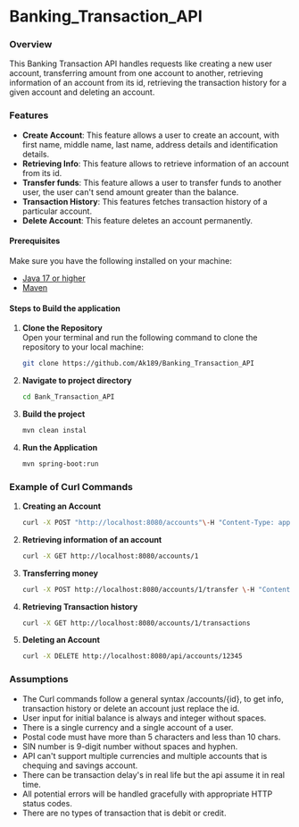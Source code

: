 # Banking_Transaction_API

### Overview

This Banking Transaction API handles requests like creating a new user account, transferring amount from one account 
to another, retrieving information of an account from its id, retrieving the transaction history for a given account and 
deleting an account.

### Features

- **Create Account**: This feature allows a user to create an account, with first name, middle name, last name, address details and identification details.
- **Retrieving Info**: This feature allows to retrieve information of an account from its id.
- **Transfer funds**: This feature allows a user to transfer funds to another user, the user can't send amount greater than the balance.
- **Transaction History**: This features fetches transaction history of a particular account.
- **Delete Account**: This feature deletes an account permanently.


#### Prerequisites
Make sure you have the following installed on your machine:
- [Java 17 or higher](https://www.oracle.com/java/technologies/javase/jdk17-archive-downloads.html)
- [Maven](https://maven.apache.org/download.cgi)

#### Steps to Build the application

1. **Clone the Repository**  
   Open your terminal and run the following command to clone the repository to your local machine:
   ```bash
   git clone https://github.com/Ak189/Banking_Transaction_API
2. **Navigate to project directory**
    ```bash
    cd Bank_Transaction_API
3. **Build the project**
    ```bash
   mvn clean instal
4. **Run the Application**
    ```bash
   mvn spring-boot:run
   
### Example of Curl Commands

1. **Creating an Account**
    ```bash
   curl -X POST "http://localhost:8080/accounts"\-H "Content-Type: application/json"\-d '{"firstName": "John","middleName": "D","lastName": "Doe","addressLine1": "123 Main St","addressLine2": "Apt 4B","city": "Saskatoon","state": "Saskatchewan","postalCode": "S7K 1N2","drivingLicense": "A1234567","sinNumber": "123456789","initialBalance": 5000.0}'
2. **Retrieving information of an account**
    ```bash
   curl -X GET http://localhost:8080/accounts/1
3. **Transferring money**
    ```bash
   curl -X POST http://localhost:8080/accounts/1/transfer \-H "Content-Type: application/json" \-d '{"toAccountId": 2, "amount": 300.00}'
4. **Retrieving Transaction history**
    ```bash
   curl -X GET http://localhost:8080/accounts/1/transactions
5. **Deleting an Account**
    ```bash
   curl -X DELETE http://localhost:8080/api/accounts/12345
### Assumptions
- The Curl commands follow a general syntax /accounts/{id}, to get info, transaction history or delete an account just replace the id.
- User input for initial balance is always and integer without spaces.
- There is a single currency and a single account of a user.
- Postal code must have more than 5 characters and less than 10 chars.
- SIN number is 9-digit number without spaces and hyphen.
- API can't support multiple currencies and multiple accounts that is chequing and savings account.
- There can be transaction delay's in real life but the api assume it in real time.
- All potential errors will be handled gracefully with appropriate HTTP status codes.
- There are no types of transaction that is debit or credit.